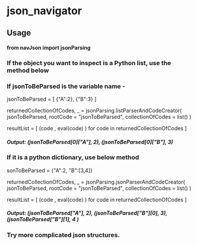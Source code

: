 # json_navigator




## Usage

#### from navJson import jsonParsing

### If the object you want to inspect is a Python list, use the method below

### If jsonToBeParsed is the variable name - 

jsonToBeParsed = [ {"A":2}, {"B":3} ]

returnedCollectionOfCodes, _ = jsonParsing.listParserAndCodeCreator( jsonToBeParsed, rootCode = "jsonToBeParsed", collectionOfCodes = list() )

resultList = [  (code , eval(code) ) for code in returnedCollectionOfCodes   ]

##### Output: (jsonToBeParsed[0]["A"], 2), (jsonToBeParsed[0]["B"], 3)

### If it is a python dictionary, use below method


sonToBeParsed = {"A":2, "B":[3,4]}

returnedCollectionOfCodes, _ = jsonParsing.jsonParserAndCodeCreator( jsonToBeParsed, rootCode = "jsonToBeParsed", collectionOfCodes = list() )

resultList = [  (code , eval(code) ) for code in returnedCollectionOfCodes   ]

##### Output: (jsonToBeParsed["A"], 2), (jsonToBeParsed["B"][0], 3), (jsonToBeParsed["B"][1], 4 )


### Try more complicated json structures.



